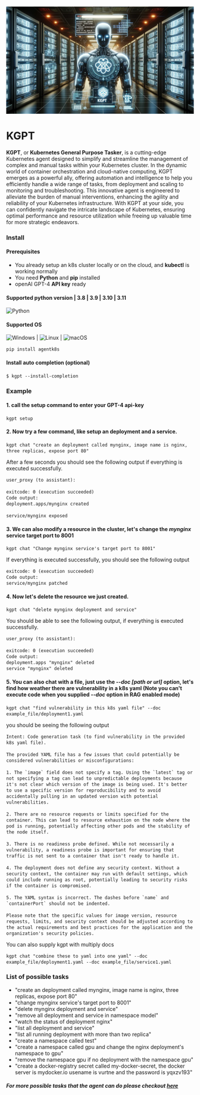 ![alt text](./img/kgpt.webp)

# KGPT
**KGPT**, or **Kubernetes General Purpose Tasker**, is a cutting-edge Kubernetes agent designed to simplify and streamline the management of complex and manual tasks within your Kubernetes cluster. In the dynamic world of container orchestration and cloud-native computing, KGPT emerges as a powerful ally, offering automation and intelligence to help you efficiently handle a wide range of tasks, from deployment and scaling to monitoring and troubleshooting. This innovative agent is engineered to alleviate the burden of manual interventions, enhancing the agility and reliability of your Kubernetes infrastructure. With KGPT at your side, you can confidently navigate the intricate landscape of Kubernetes, ensuring optimal performance and resource utilization while freeing up valuable time for more strategic endeavors.

### Install

#### Prerequisites
- You already setup an k8s cluster locally or on the cloud, and **kubectl** is working normally
- You need **Python** and **pip** installed
- openAI GPT-4 **API key** ready


#### Supported python version  | 3.8 | 3.9 | 3.10 | 3.11 
 ![Python](https://img.shields.io/badge/python-3670A0?style=for-the-badge&logo=python&logoColor=ffdd54) 
#### Supported OS
![Windows](https://img.shields.io/badge/Windows-0078D6?style=for-the-badge&logo=windows&logoColor=white) | ![Linux](https://img.shields.io/badge/Linux-FCC624?style=for-the-badge&logo=linux&logoColor=black) | ![macOS](https://img.shields.io/badge/mac%20os-000000?style=for-the-badge&logo=macos&logoColor=F0F0F0)
```commandline 
pip install agentk8s
```

#### Install auto completion (optional)
```commandline
$ kgpt --install-completion
```

### Example
#### 1. call the setup command to enter your GPT-4 api-key
```commandline
kgpt setup
```

#### 2. Now try a few command, like setup an deployment and a service.
```commandline
kgpt chat "create an deployment called mynginx, image name is nginx, three replicas, expose port 80"
```
After a few seconds you should see the following output if everything is executed successfully.

```
user_proxy (to assistant):

exitcode: 0 (execution succeeded)
Code output: 
deployment.apps/mynginx created

service/mynginx exposed
```

#### 3. We can also modify a resource in the cluster, let's change the *mynginx* service target port to 8001

```commandline
kgpt chat "Change mynginx service's target port to 8001"
```

If everything is executed successfully, you should see the following output

```commandline
exitcode: 0 (execution succeeded)
Code output: 
service/mynginx patched
```

#### 4. Now let's delete the resource we just created.
```commandline
kgpt chat "delete mynginx deployment and service"
```
You should be able to see the following output, if everything is executed successfully.

```commandline
user_proxy (to assistant):

exitcode: 0 (execution succeeded)
Code output: 
deployment.apps "mynginx" deleted
service "mynginx" deleted
```
#### 5. You can also chat with a file, just use the *--doc [path or url]* option, let's find how weather there are vulnerability in a k8s yaml (Note you can't execute code when you supplied *--doc* option in RAG enabled mode)

```commandline
kgpt chat "find vulnerability in this k8s yaml file" --doc example_file/deployment1.yaml
```
you should be seeing the following output
```commandline
Intent: Code generation task (to find vulnerability in the provided k8s yaml file).

The provided YAML file has a few issues that could potentially be considered vulnerabilities or misconfigurations:

1. The `image` field does not specify a tag. Using the `latest` tag or not specifying a tag can lead to unpredictable deployments because it's not clear which version of the image is being used. It's better to use a specific version for reproducibility and to avoid accidentally pulling in an updated version with potential vulnerabilities.

2. There are no resource requests or limits specified for the container. This can lead to resource exhaustion on the node where the pod is running, potentially affecting other pods and the stability of the node itself.

3. There is no readiness probe defined. While not necessarily a vulnerability, a readiness probe is important for ensuring that traffic is not sent to a container that isn't ready to handle it.

4. The deployment does not define any security context. Without a security context, the container may run with default settings, which could include running as root, potentially leading to security risks if the container is compromised.

5. The YAML syntax is incorrect. The dashes before `name` and `containerPort` should not be indented.

Please note that the specific values for image version, resource requests, limits, and security context should be adjusted according to the actual requirements and best practices for the application and the organization's security policies.
```
You can also supply kgpt with multiply docs
```commandline
kgpt chat "combine these to yaml into one yaml" --doc example_file/deployment1.yaml --doc example_file/service1.yaml
```

### List of possible tasks
- "create an deployment called mynginx, image name is nginx, three replicas, expose port 80"
- "change mynginx service's target port to 8001"
- "delete mynginx deployment and service"
- "remove all deployment and service in namespace model"
- "watch the status of deployment nginx"
- "list all deployment and service"
- "list all running deployment with more than two replica"
- "create a namespace called test"
- "create a namespace called gpu and change the nginx deployment's namespace to gpu"
- "remove the namespace gpu if no deployment with the namespace gpu"
- "create a docker-registry secret called my-docker-secret, the docker server is mydocker.io usename is vurtne and the password is yqxzv193"

##### For more possible tasks that the agent can do please checkout [here](./Example_tasks.md)